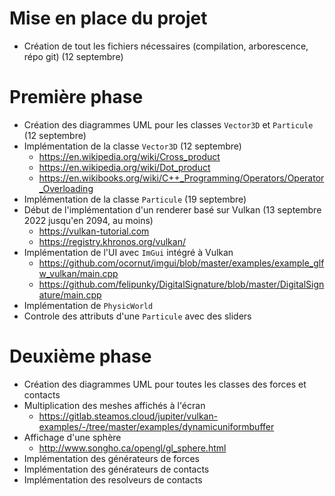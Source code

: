 # Mise en place du projet
* Création de tout les fichiers nécessaires (compilation, arborescence, répo git) (12 septembre)

# Première phase
* Création des diagrammes UML pour les classes `Vector3D` et `Particule` (12 septembre)
* Implémentation de la classe `Vector3D` (12 septembre)
  * https://en.wikipedia.org/wiki/Cross_product
  * https://en.wikipedia.org/wiki/Dot_product
  * https://en.wikibooks.org/wiki/C++_Programming/Operators/Operator_Overloading
* Implémentation de la classe `Particule` (19 septembre)
* Début de l'implémentation d'un renderer basé sur Vulkan (13 septembre 2022 jusqu'en 2094, au moins)
  * https://vulkan-tutorial.com
  * https://registry.khronos.org/vulkan/
* Implémentation de l'UI avec `ImGui` intégré à Vulkan
    * https://github.com/ocornut/imgui/blob/master/examples/example_glfw_vulkan/main.cpp
    * https://github.com/felipunky/DigitalSignature/blob/master/DigitalSignature/main.cpp
* Implémentation de `PhysicWorld`
* Controle des attributs d'une `Particule` avec des sliders

# Deuxième phase
* Création des diagrammes UML pour toutes les classes des forces et contacts
* Multiplication des meshes affichés à l'écran
    * https://gitlab.steamos.cloud/jupiter/vulkan-examples/-/tree/master/examples/dynamicuniformbuffer
* Affichage d'une sphère
    * http://www.songho.ca/opengl/gl_sphere.html
* Implémentation des générateurs de forces
* Implémentation des générateurs de contacts
* Implémentation des resolveurs de contacts
